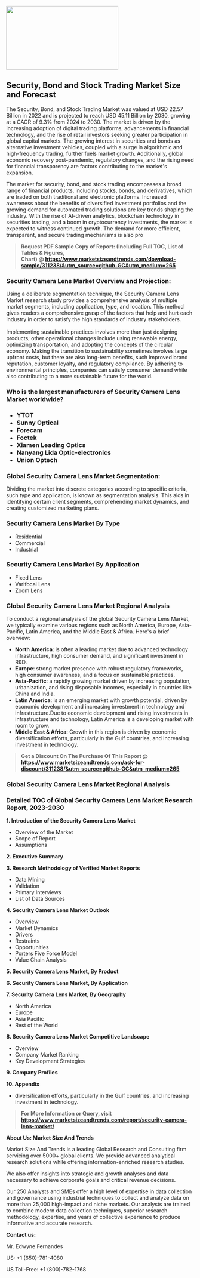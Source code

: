 <p><img class="alignnone size-medium wp-image-20088" src="https://ffe5etoiles.com/wp-content/uploads/2024/12/MST1-300x171.png" alt="" width="300" height="171" /></p><h2>Security, Bond and Stock Trading Market Size and Forecast</h2><p>The Security, Bond, and Stock Trading Market was valued at USD 22.57 Billion in 2022 and is projected to reach USD 45.11 Billion by 2030, growing at a CAGR of 9.3% from 2024 to 2030. The market is driven by the increasing adoption of digital trading platforms, advancements in financial technology, and the rise of retail investors seeking greater participation in global capital markets. The growing interest in securities and bonds as alternative investment vehicles, coupled with a surge in algorithmic and high-frequency trading, further fuels market growth. Additionally, global economic recovery post-pandemic, regulatory changes, and the rising need for financial transparency are factors contributing to the market's expansion.</p><p>The market for security, bond, and stock trading encompasses a broad range of financial products, including stocks, bonds, and derivatives, which are traded on both traditional and electronic platforms. Increased awareness about the benefits of diversified investment portfolios and the growing demand for automated trading solutions are key trends shaping the industry. With the rise of AI-driven analytics, blockchain technology in securities trading, and a boom in cryptocurrency investments, the market is expected to witness continued growth. The demand for more efficient, transparent, and secure trading mechanisms is also pro</p><blockquote id="" class=""><strong>Request PDF Sample Copy of Report: (Including Full TOC, List of Tables &amp; Figures, Chart)&nbsp;@&nbsp;<strong><a href="https://www.marketsizeandtrends.com/download-sample/311238/&utm_source=github-GC&utm_medium=265" target="_blank">https://www.marketsizeandtrends.com/download-sample/311238/&utm_source=github-GC&utm_medium=265</a></strong></strong></blockquote><h3 id="" class="">Security Camera Lens Market&nbsp;Overview and Projection:</h3><p id="" class="">Using a deliberate segmentation technique, the Security Camera Lens Market research study provides a comprehensive analysis of multiple market segments, including application, type, and location. This method gives readers a comprehensive grasp of the factors that help and hurt each industry in order to satisfy the high standards of industry stakeholders. <br /> <br />Implementing sustainable practices involves more than just designing products; other operational changes include using renewable energy, optimizing transportation, and adopting the concepts of the circular economy. Making the transition to sustainability sometimes involves large upfront costs, but there are also long-term benefits, such improved brand reputation, customer loyalty, and regulatory compliance. By adhering to environmental principles, companies can satisfy consumer demand while also contributing to a more sustainable future for the world.</p><h3 id="" class="">Who is the largest manufacturers of&nbsp;Security Camera Lens Market worldwide?</h3><h3 class=""><p><ul><li>YTOT </li><li> Sunny Optical </li><li> Forecam </li><li> Foctek </li><li> Xiamen Leading Optics </li><li> Nanyang Lida Optic-electronics </li><li> Union Optech</li></ul></p></h3><h3 id="" class="">Global&nbsp;Security Camera Lens Market Segmentation:</h3><p id="" class="">Dividing the market into discrete categories according to specific criteria, such type and application, is known as segmentation analysis. This aids in identifying certain client segments, comprehending market dynamics, and creating customized marketing plans.</p><h3 id="" class="">Security Camera Lens Market&nbsp;By Type</h3><p><p><ul><li>Residential</li><li> Commercial</li><li> Industrial</p></li></ul></p></p><h3 id="" class="">Security Camera Lens Market&nbsp;By Application</h3><p class=""><p><ul><li>Fixed Lens</li><li> Varifocal Lens</li><li> Zoom Lens</li></ul></p></p><h3 id="" class="">Global Security Camera Lens Market Regional Analysis</h3><p id="" class="">To conduct a regional analysis of the global Security Camera Lens Market, we typically examine various regions such as North America, Europe, Asia-Pacific, Latin America, and the Middle East &amp; Africa. Here's a brief overview:</p><ul><li><strong>North America</strong>: is often a leading market due to advanced technology infrastructure, high consumer demand, and significant investment in R&amp;D.</li><li><strong>Europe</strong>: strong market presence with robust regulatory frameworks, high consumer awareness, and a focus on sustainable practices.</li><li><strong>Asia-Pacific</strong>: a rapidly growing market driven by increasing population, urbanization, and rising disposable incomes, especially in countries like China and India.</li><li><strong>Latin America</strong>: is an emerging market with growth potential, driven by economic development and increasing investment in technology and infrastructure.Due to economic development and rising investments in infrastructure and technology, Latin America is a developing market with room to grow.</li><li><strong>Middle East &amp; Africa</strong>: Growth in this region is driven by economic diversification efforts, particularly in the Gulf countries, and increasing investment in technology.</li></ul><blockquote id="" class=""><strong>Get a Discount On The Purchase Of This Report @ <strong><a href="https://www.marketsizeandtrends.com/ask-for-discount/311238/&utm_source=github-GC&utm_medium=265" target="_blank">https://www.marketsizeandtrends.com/ask-for-discount/311238/&utm_source=github-GC&utm_medium=265</a></strong></strong></blockquote><h3 id="" class="">Global Security Camera Lens Market Regional Analysis</h3><h3 id="" class="">Detailed TOC of Global Security Camera Lens Market Research Report, 2023-2030</h3><p id="" class=""><strong>1. Introduction of the Security Camera Lens Market</strong></p><ul><li>Overview of the Market</li><li>Scope of Report</li><li>Assumptions</li></ul><p id="" class=""><strong>2. Executive Summary</strong></p><p id="" class=""><strong>3. Research Methodology of Verified Market Reports</strong></p><ul><li>Data Mining</li><li>Validation</li><li>Primary Interviews</li><li>List of Data Sources</li></ul><p id="" class=""><strong>4. Security Camera Lens Market Outlook</strong></p><ul><li>Overview</li><li>Market Dynamics</li><li>Drivers</li><li>Restraints</li><li>Opportunities</li><li>Porters Five Force Model</li><li>Value Chain Analysis</li></ul><p id="" class=""><strong>5. Security Camera Lens Market, By Product</strong></p><p id="" class=""><strong>6. Security Camera Lens Market, By Application</strong></p><p id="" class=""><strong>7. Security Camera Lens Market, By Geography</strong></p><ul><li>North America</li><li>Europe</li><li>Asia Pacific</li><li>Rest of the World</li></ul><p id="" class=""><strong>8. Security Camera Lens Market Competitive Landscape</strong></p><ul><li>Overview</li><li>Company Market Ranking</li><li>Key Development Strategies</li></ul><p id="" class=""><strong>9. Company Profiles</strong></p><p id="" class=""><strong>10. Appendix</strong></p><ul><li>diversification efforts, particularly in the Gulf countries, and increasing investment in technology.</li></ul><blockquote id="" class=""><strong>For More Information or Query, visit <strong><strong><a href="https://www.marketsizeandtrends.com/report/security-camera-lens-market/" target="_blank">https://www.marketsizeandtrends.com/report/security-camera-lens-market/</a></strong></strong></strong></blockquote><p id="" class=""><strong>About Us: Market Size And Trends</strong></p><p id="" class="">Market Size And Trends is a leading Global Research and Consulting firm servicing over 5000+ global clients. We provide advanced analytical research solutions while offering information-enriched research studies.</p><p id="" class="">We also offer insights into strategic and growth analyses and data necessary to achieve corporate goals and critical revenue decisions.</p><p id="" class="">Our 250 Analysts and SMEs offer a high level of expertise in data collection and governance using industrial techniques to collect and analyze data on more than 25,000 high-impact and niche markets. Our analysts are trained to combine modern data collection techniques, superior research methodology, expertise, and years of collective experience to produce informative and accurate research.</p><p id="" class=""><strong>Contact us:</strong></p><p id="" class="">Mr. Edwyne Fernandes</p><p id="" class="">US: +1 (650)-781-4080</p><p id="" class="">US Toll-Free: +1 (800)-782-1768</p>
